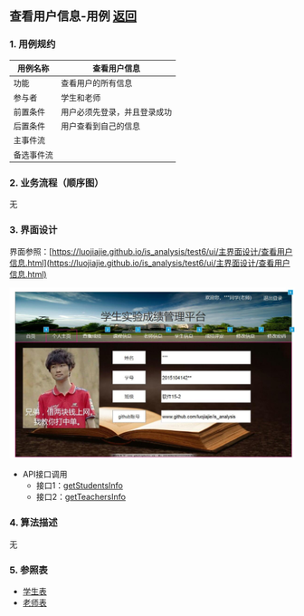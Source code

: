 ## 查看用户信息-用例 [返回](../README.md)

### 1. 用例规约

用例名称 | 查看用户信息
---|---
功能 | 查看用户的所有信息
参与者 | 学生和老师 
前置条件 | 用户必须先登录，并且登录成功 
后置条件 | 用户查看到自己的信息 
主事件流 | 
备选事件流 | 

### 2. 业务流程（顺序图）
无

### 3. 界面设计

界面参照：[https://luojiajie.github.io/is_analysis/test6/ui/主界面设计/查看用户信息.html](https://luojiajie.github.io/is_analysis/test6/ui/主界面设计/查看用户信息.html)

![个人主页](../ui/查看用户信息.jpg)

- API接口调用
    - 接口1：[getStudentsInfo](../接口/getStudentInfo.md)
    - 接口2：[getTeachersInfo](../接口/getTeacherInfo.md)

### 4. 算法描述
无


### 5. 参照表
- [学生表](../数据库设计.md)
- [老师表](../数据库设计.md)

